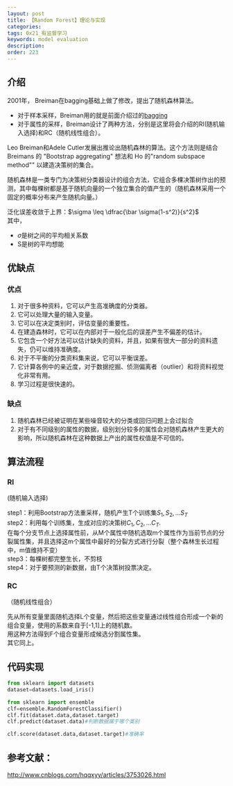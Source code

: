 ```yaml
---
layout: post
title: 【Random Forest】理论与实现
categories:
tags: 0x21_有监督学习
keywords: model evaluation
description:
order: 223
---
```


## 介绍

 2001年， Breiman在bagging基础上做了修改，提出了随机森林算法。

- 对于样本采样，Breiman用的就是前面介绍过的[bagging](http://www.guofei.site/2017/10/06/baggingboosting.html#title8)
- 对于属性的采样，Breiman设计了两种方法，分别是这里将会介绍的RI(随机输入选择)和RC（随机线性组合）。


Leo Breiman和Adele Cutler发展出推论出随机森林的算法。这个方法则是结合 Breimans 的 "Bootstrap aggregating" 想法和 Ho 的"random subspace method"" 以建造决策树的集合。  

随机森林是一类专门为决策树分类器设计的组合方法，它组合多棵决策树作出的预测，其中每棵树都是基于随机向量的一个独立集合的值产生的（随机森林采用一个固定的概率分布来产生随机向量。）  

泛化误差收敛于上界：$\sigma \leq \dfrac{\bar \sigma(1-s^2)}{s^2}$  
其中，  
- $\bar\sigma$是树之间的平均相关系数
- S是树的平均想能

## 优缺点

### 优点

1. 对于很多种资料，它可以产生高准确度的分类器。
2. 它可以处理大量的输入变量。
3. 它可以在决定类别时，评估变量的重要性。
4. 在建造森林时，它可以在内部对于一般化后的误差产生不偏差的估计。
5. 它包含一个好方法可以估计缺失的资料，并且，如果有很大一部分的资料遗失，仍可以维持准确度。
6. 对于不平衡的分类资料集来说，它可以平衡误差。
7. 它计算各例中的亲近度，对于数据挖掘、侦测偏离者（outlier）和将资料视觉化非常有用。
8. 学习过程是很快速的。

### 缺点

1. 随机森林已经被证明在某些噪音较大的分类或回归问题上会过拟合
2. 对于有不同级别的属性的数据，级别划分较多的属性会对随机森林产生更大的影响，所以随机森林在这种数据上产出的属性权值是不可信的。

## 算法流程

### RI

(随机输入选择)  

step1：利用Bootstrap方法重采样，随机产生T个训练集$S_1,S_2,...S_T$  
step2：利用每个训练集，生成对应的决策树$C_1,C_2,...C_T$.  
在每个分支节点上选择属性前，从M个属性中随机选取m个属性作为当前节点的分裂属性集，并且选择这m个属性中最好的分裂方式进行分裂（整个森林生长过程中，m值维持不变）  
step3：每棵树都完整生长，不剪枝  
step4：对于要预测的新数据，由T个决策树投票决定。  

### RC

（随机线性组合）  

先从所有变量里面随机选择L个变量，然后把这些变量通过线性组合形成一个新的组合变量，使用的系数来自于[-1,1]上的随机数。  
用这种方法得到F个组合变量形成候选分割属性集。  
其它同上。  



## 代码实现

```py
from sklearn import datasets
dataset=datasets.load_iris()

from sklearn import ensemble
clf=ensemble.RandomForestClassifier()
clf.fit(dataset.data,dataset.target)
clf.predict(dataset.data)#判断数据属于哪个类别
```


```py
clf.score(dataset.data,dataset.target)#准确率
```


## 参考文献：

http://www.cnblogs.com/hqqxyy/articles/3753026.html
